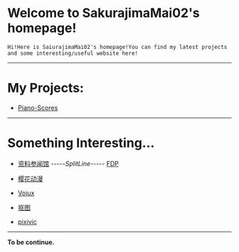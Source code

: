 # Welcome to SakurajimaMai02's homepage!

```
Hi!Here is SaiurajimaMai02's homepage!You can find my latest projects and some interesting/useful website here!
```
---

# My Projects: 

- [Piano-Scores](https://github.com/sakurajimamai02/piano-scores)

---

# Something Interesting...

- [资料参闻馆](https://ubc26.github.io/links/menu.html) -----*SplitLine*----- [FDP](https://getfdp.today)

- [樱花动漫](https://yhdm.nl)

- [Voiux](https://tuku.voiux.com)

- [抠图](https://remove.bg)

- [pixivic](https://xm.sb)

---

**To be continue.**
